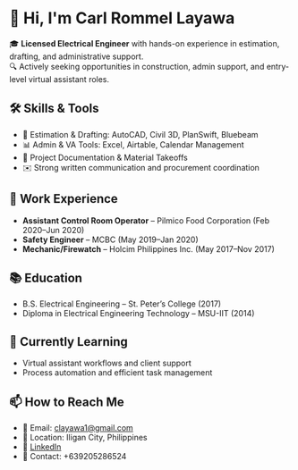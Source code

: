

# 👋 Hi, I'm Carl Rommel Layawa

🎓 **Licensed Electrical Engineer** with hands-on experience in estimation, drafting, and administrative support.  
🔍 Actively seeking opportunities in construction, admin support, and entry-level virtual assistant roles.

## 🛠️ Skills & Tools
- 📐 Estimation & Drafting: AutoCAD, Civil 3D, PlanSwift, Bluebeam
- 📊 Admin & VA Tools: Excel, Airtable, Calendar Management
- 📁 Project Documentation & Material Takeoffs
- ✉️ Strong written communication and procurement coordination

## 💼 Work Experience
- **Assistant Control Room Operator** – Pilmico Food Corporation (Feb 2020–Jun 2020)
- **Safety Engineer** – MCBC (May 2019–Jan 2020)
- **Mechanic/Firewatch** – Holcim Philippines Inc. (May 2017–Nov 2017)

## 📚 Education
- B.S. Electrical Engineering – St. Peter’s College (2017)
- Diploma in Electrical Engineering Technology – MSU-IIT (2014)

## 🌱 Currently Learning
- Virtual assistant workflows and client support
- Process automation and efficient task management

## 📫 How to Reach Me
- 📧 Email: clayawa1@gmail.com  
- 📍 Location: Iligan City, Philippines  
- 🔗 [LinkedIn](https://www.linkedin.com/in/carl-layawa-1b640a179)
- 📱 Contact: +639205286524



